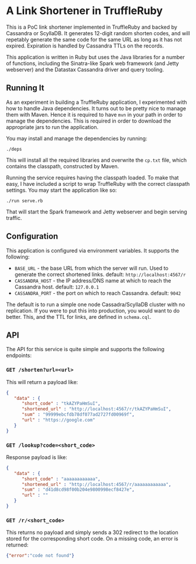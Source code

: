 A Link Shortener in TruffleRuby
===============================

This is a PoC link shortener implemented in TruffleRuby and backed by Cassandra
or ScyllaDB. It generates 12-digit random shorten codes, and will repetably
generate the same code for the same URL as long as it has not expired.
Expiration is handled by Cassandra TTLs on the records.

This application is written in Ruby but uses the Java libraries for a number of
functions, including the Sinatra-like Spark web framework (and Jetty webserver)
and the Datastax Cassandra driver and query tooling.

Running It
----------

As an experiment in building a TruffleRuby application, I experimented with how
to handle Java dependencies. It turns out to be pretty nice to manage them with
Maven.  Hence it is required to have `mvn` in your path in order to manage the
dependencies.  This is required in order to download the appropriate jars to
run the application.

You may install and manage the dependencies by running:
```
./deps
```

This will install all the required libraries and overwrite the `cp.txt` file,
which contains the classpath, constructed by Maven.

Running the service requires having the classpath loaded. To make that easy, I
have included a script to wrap TruffleRuby with the correct classpath settings.
You may start the application like so:

```
./run serve.rb
```

That will start the Spark framework and Jetty webserver and begin serving
traffic.

Configuration
-------------

This application is configured via environment variables. It supports the following:

 * `BASE_URL` - the base URL from which the server will run. Used to generate
   the correct shortened links. default: `http://localhost:4567/r`
 * `CASSANDRA_HOST` - the IP address/DNS name at which to reach the Cassandra host.
   default: `127.0.0.1`
 * `CASSANDRA_PORT` - the port on which to reach Cassandra. default: `9042`

The default is to run a simple one node Cassadra/ScyllaDB cluster with no replication.
If you were to put this into production, you would want to do better. This, and
the TTL for links, are defined in `schema.cql`.

API
---

The API for this service is quite simple and supports the following endpoints:

### `GET /shorten?url=<url>`

This will return a payload like:
```json
{
   "data" : {
      "short_code" : "tkAZYPaHmSuI",
      "shortened_url" : "http://localhost:4567/r/tkAZYPaHmSuI",
      "sum" : "99999ebcfdb78df077ad2727fd00969f",
      "url" : "https://google.com"
   }
}
```

### `GET /lookup?code=<short_code>`

Response payload is like:

```json
{
   "data" : {
      "short_code" : "aaaaaaaaaaaa",
      "shortened_url" : "http://localhost:4567/r/aaaaaaaaaaaa",
      "sum" : "d41d8cd98f00b204e9800998ecf8427e",
      "url" : ""
   }
}
```

### `GET /r/<short_code>`

This returns no payload and simply sends a 302 redirect to the location stored
for the corresponding short code. On a missing code, an error is returned:

```json
{"error":"code not found"}
```
